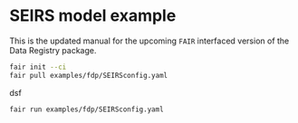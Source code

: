 # SEIRS model example
This is the updated manual for the upcoming `FAIR` interfaced version of the Data Registry package.

```bash
fair init --ci
fair pull examples/fdp/SEIRSconfig.yaml
```

dsf

```bash
fair run examples/fdp/SEIRSconfig.yaml
```
